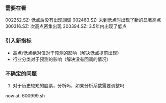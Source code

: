 ### 需要在看
002252.SZ: 低点后没有出现回调
002463.SZ: 未到低点时出现了新的显著高点
300316.SZ: 次高点密集出现
300394.SZ: 3.5年内出现了低点

### 引入新指标
- 高点/低点绝对值对于预测的影响（解决低点提前出现）
- 行业分类对于预测的影响（解决没有回调的情况）


### 不确定的问题
1. 对于历史较短的股票，分析吗，如果分析系数需要调整吗

now at: 600999.sh